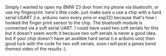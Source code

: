 Simply I wanted to open my BMW Z3 door from my phone via bluetooth, or use my fingerprint. here's thte code. just make sure u use a chip with a hard serial USART (i.e. arduino nano every pins or esp32) because that's how i hooked the finger print sensor to the chip. The bluetooth module is connected via a soft serial UART. I could have used two soft serials for this but it doesn't seem worth it because two soft serials is never a good idea. but if your chip doesn't have an avalible hard serial (i.e arduino uno) then good luck with the code for two soft serials. 
soon i will post a james bond themed video of the results :).
